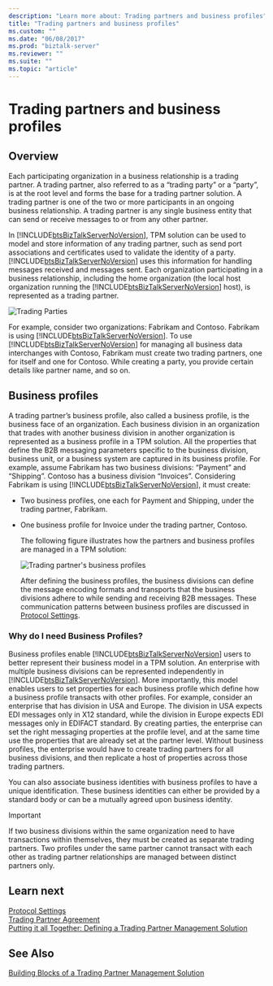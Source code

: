 ```yaml
---
description: "Learn more about: Trading partners and business profiles"
title: "Trading partners and business profiles"
ms.custom: ""
ms.date: "06/08/2017"
ms.prod: "biztalk-server"
ms.reviewer: ""
ms.suite: ""
ms.topic: "article"
---
```

# Trading partners and business profiles

## Overview
Each participating organization in a business relationship is a trading partner. A trading partner, also referred to as a “trading party” or a “party”, is at the root level and forms the base for a trading partner solution. A trading partner is one of the two or more participants in an ongoing business relationship. A trading partner is any single business entity that can send or receive messages to or from any other partner.  
  
 In [!INCLUDE[btsBizTalkServerNoVersion](../includes/btsbiztalkservernoversion-md.md)], TPM solution can be used to model and store information of any trading partner, such as send port associations and certificates used to validate the identity of a party. [!INCLUDE[btsBizTalkServerNoVersion](../includes/btsbiztalkservernoversion-md.md)] uses this information for handling messages received and messages sent. Each organization participating in a business relationship, including the home organization (the local host organization running the [!INCLUDE[btsBizTalkServerNoVersion](../includes/btsbiztalkservernoversion-md.md)] host), is represented as a trading partner.
  
 ![Trading Parties](../core/media/tradingparties.gif "TradingParties")  
  
 For example, consider two organizations: Fabrikam and Contoso. Fabrikam is using [!INCLUDE[btsBizTalkServerNoVersion](../includes/btsbiztalkservernoversion-md.md)]. To use [!INCLUDE[btsBizTalkServerNoVersion](../includes/btsbiztalkservernoversion-md.md)] for managing all business data interchanges with Contoso, Fabrikam must create two trading partners, one for itself and one for Contoso. While creating a party, you provide certain details like partner name, and so on.  
 
## Business profiles

A trading partner’s business profile, also called a business profile, is the business face of an organization. Each business division in an organization that trades with another business division in another organization is represented as a business profile in a TPM solution. All the properties that define the B2B messaging parameters specific to the business division, business unit, or a business system are captured in its business profile. For example, assume Fabrikam has two business divisions: “Payment” and “Shipping”. Contoso has a business division “Invoices”. Considering Fabrikam is using [!INCLUDE[btsBizTalkServerNoVersion](../includes/btsbiztalkservernoversion-md.md)], it must create:  
  
- Two business profiles, one each for Payment and Shipping, under the trading partner, Fabrikam.  
  
- One business profile for Invoice under the trading partner, Contoso.  
  
  The following figure illustrates how the partners and business profiles are managed in a TPM solution:  
  
  ![Trading partner's business profiles](../core/media/businessprofile.gif "BusinessProfile")  
  
  After defining the business profiles, the business divisions can define the message encoding formats and transports that the business divisions adhere to while sending and receiving B2B messages. These communication patterns between business profiles are discussed in [Protocol Settings](../core/protocol-settings.md).  
  
### Why do I need Business Profiles?  
 Business profiles enable [!INCLUDE[btsBizTalkServerNoVersion](../includes/btsbiztalkservernoversion-md.md)] users to better represent their business model in a TPM solution. An enterprise with multiple business divisions can be represented independently in [!INCLUDE[btsBizTalkServerNoVersion](../includes/btsbiztalkservernoversion-md.md)]. More importantly, this model enables users to set properties for each business profile which define how a business profile transacts with other profiles. For example, consider an enterprise that has division in USA and Europe. The division in USA expects EDI messages only in X12 standard, while the division in Europe expects EDI messages only in EDIFACT standard. By creating parties, the enterprise can set the right messaging properties at the profile level, and at the same time use the properties that are already set at the partner level. Without business profiles, the enterprise would have to create trading partners for all business divisions, and then replicate a host of properties across those trading partners.  
  
 You can also associate business identities with business profiles to have a unique identification. These business identities can either be provided by a standard body or can be a mutually agreed upon business identity.  
  
> [!IMPORTANT]
>  If two business divisions within the same organization need to have transactions within themselves, they must be created as separate trading partners. Two profiles under the same partner cannot transact with each other as trading partner relationships are managed between distinct partners only.  
  
## Learn next

[Protocol Settings](../core/protocol-settings.md)  
[Trading Partner Agreement](../core/trading-partner-agreement.md)  
[Putting it all Together: Defining a Trading Partner Management Solution](../core/putting-it-all-together-defining-a-trading-partner-management-solution.md)
 
## See Also  
 [Building Blocks of a Trading Partner Management Solution](../core/building-blocks-of-a-trading-partner-management-solution.md)
